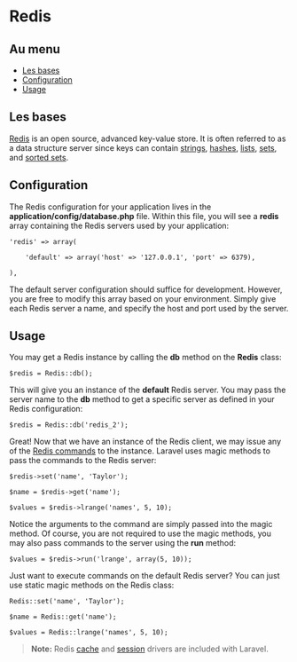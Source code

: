 # Redis

## Au menu

- [Les bases](#the-basics)
- [Configuration](#config)
- [Usage](#usage)

<a name="the-basics"></a>
## Les bases

[Redis](http://redis.io) is an open source, advanced key-value store. It is often referred to as a data structure server since keys can contain [strings](http://redis.io/topics/data-types#strings), [hashes](http://redis.io/topics/data-types#hashes), [lists](http://redis.io/topics/data-types#lists), [sets](http://redis.io/topics/data-types#sets), and [sorted sets](http://redis.io/topics/data-types#sorted-sets).

<a name="config"></a>
## Configuration

The Redis configuration for your application lives in the **application/config/database.php** file. Within this file, you will see a **redis** array containing the Redis servers used by your application:

	'redis' => array(

		'default' => array('host' => '127.0.0.1', 'port' => 6379),

	),

The default server configuration should suffice for development. However, you are free to modify this array based on your environment. Simply give each Redis server a name, and specify the host and port used by the server.

<a name="usage"></a>
## Usage

You may get a Redis instance by calling the **db** method on the **Redis** class:

	$redis = Redis::db();

This will give you an instance of the **default** Redis server. You may pass the server name to the **db** method to get a specific server as defined in your Redis configuration:

	$redis = Redis::db('redis_2');

Great! Now that we have an instance of the Redis client, we may issue any of the [Redis commands](http://redis.io/commands) to the instance. Laravel uses magic methods to pass the commands to the Redis server:

	$redis->set('name', 'Taylor');

	$name = $redis->get('name');

	$values = $redis->lrange('names', 5, 10);

Notice the arguments to the command are simply passed into the magic method. Of course, you are not required to use the magic methods, you may also pass commands to the server using the **run** method:

	$values = $redis->run('lrange', array(5, 10));

Just want to execute commands on the default Redis server? You can just use static magic methods on the Redis class:

	Redis::set('name', 'Taylor');

	$name = Redis::get('name');

	$values = Redis::lrange('names', 5, 10);

> **Note:** Redis [cache](/guides/v3/cache/config#redis) and [session](/guides/v3/session/config#redis) drivers are included with Laravel.